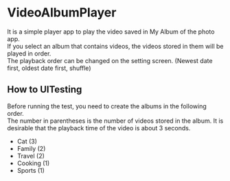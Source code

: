 # VideoAlbumPlayer
It is a simple player app to play the video saved in My Album of the photo app.  
If you select an album that contains videos, the videos stored in them will be played in order.  
The playback order can be changed on the setting screen. (Newest date first, oldest date first, shuffle)  

## How to UITesting
Before running the test, you need to create the albums in the following order.  
The number in parentheses is the number of videos stored in the album. It is desirable that the playback time of the video is about 3 seconds.  
- Cat (3)
- Family (2)
- Travel (2)
- Cooking (1)
- Sports (1)

